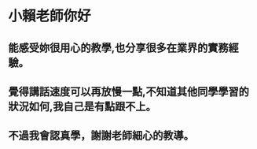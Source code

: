 # 小賴老師你好

## 能感受妳很用心的教學,也分享很多在業界的實務經驗。
## 覺得講話速度可以再放慢一點,不知道其他同學學習的狀況如何,我自己是有點跟不上。
## 不過我會認真學，謝謝老師細心的教導。